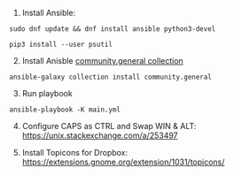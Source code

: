 1. Install Ansible:

```
sudo dnf update && dnf install ansible python3-devel

pip3 install --user psutil
```

2. Install Anisble [community.general collection](https://docs.ansible.com/ansible/latest/collections/community/general/dconf_module.html#dconf-module)

```
ansible-galaxy collection install community.general
```

3. Run playbook

```
ansible-playbook -K main.yml
```

4. Configure CAPS as CTRL and Swap WIN & ALT: https://unix.stackexchange.com/a/253497

5. Install Topicons for Dropbox: https://extensions.gnome.org/extension/1031/topicons/
